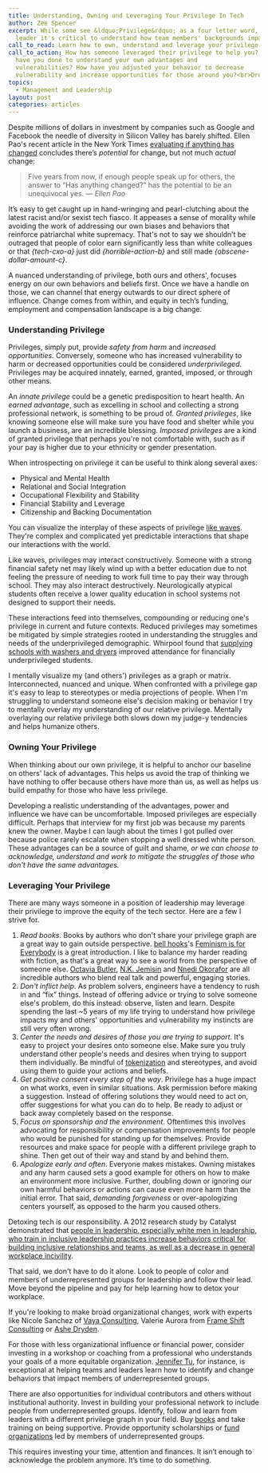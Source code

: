 ```yaml
---
title: Understanding, Owning and Leveraging Your Privilege In Tech
author: Zee Spencer
excerpt: While some see &ldquo;Privilege&rdquo; as a four letter word, as a
  leader it's critical to understand how team members' backgrounds impact them.
call_to_read: Learn how to own, understand and leverage your privilege.
call_to_action: How has someone leveraged their privilege to help you? What
  have you done to understand your own advantages and
  vulnerabilities? How have you adjusted your behavior to decrease
  vulnerability and increase opportunities for those around you?<br>Drop us a line and tell us more.
topics:
  - Management and Leadership
layout: post
categories: articles
---
```


Despite millions of dollars in investment by companies such as Google and
Facebook the needle of diversity in Silicon Valley has barely shifted. Ellen
Pao's recent article in the New York Times [evaluating if anything has
changed](https://www.nytimes.com/2017/09/16/opinion/sunday/ellen-pao-sexism-tech.html?mcubz=1)
concludes there&rsquo;s _potential_ for change, but not much _actual_ change:

> Five years from now, if enough people speak up for others, the answer
> to &ldquo;Has anything changed?&rdquo; has the potential to be an unequivocal
> yes. <cite>&mdash; Ellen Pao</cite>

It&rsquo;s easy to get caught up in hand-wringing and pearl-clutching about the
latest racist and/or sexist tech fiasco. It appeases a sense of morality while
avoiding the work of addressing our own biases and behaviors that reinforce
patriarchal white supremacy. That's not to say we shouldn&rsquo;t be outraged
that people of color earn significantly less than white colleagues or that
_{tech-cxo-a}_ just did _{horrible-action-b}_ and still made
_{obscene-dollar-amount-c}_.

A nuanced understanding of privilege, both ours and others', focuses energy on
our own behaviors and beliefs first. Once we have a handle on those, we can
channel that energy outwards to our direct sphere of influence. Change comes
from within, and equity in tech&rsquo;s funding, employment and compensation
landscape is a big change.

### Understanding Privilege

Privileges, simply put, provide _safety from harm_ and _increased
opportunities._ Conversely, someone who has increased vulnerability to harm or
decreased opportunities could be considered _underprivileged_. Privileges may be
acquired innately, earned, granted, imposed, or through other means.

An _innate privilege_ could be a genetic predisposition to heart health. An
_earned advantage_, such as excelling in school and collecting a strong professional network, is something to be proud of.
_Granted privileges_, like knowing someone else will make sure you have food and shelter while you launch a business, are an incredible blessing.
_Imposed privileges_ are a kind of granted privilege that perhaps you're not
comfortable with, such as if your pay is higher due to your ethnicity or gender
presentation.

When introspecting on privilege it can be useful to think along several axes:

- Physical and Mental Health
- Relational and Social Integration
- Occupational Flexibility and Stability
- Financial Stability and Leverage
- Citizenship and Backing Documentation

You can visualize the interplay of these aspects of privilege [like
waves](http://www.physicsclassroom.com/class/waves/Lesson-3/Interference-of-Waves).
They're complex and complicated yet predictable interactions that shape our interactions with the world.

Like waves, privileges may interact constructively. Someone with a strong
financial safety net may likely wind up with a better education due to not
feeling the pressure of needing to work full time to pay their way through
school. They may also interact destructively. Neurologically atypical students
often receive a lower quality education in school systems not designed to
support their needs.

These interactions feed into themselves, compounding or reducing one's privilege
in current and future contexts. Reduced privileges may sometimes be mitigated by
simple strategies rooted in understanding the struggles and needs of the
underprivileged demographic. Whirpool found that [supplying schools with washers and
dryers](http://www.huffingtonpost.com/entry/whirlpool-installs-washer-dryers-schools-poor-poverty-kids-raises-attendance_us_57b1dbe0e4b07184041200be)
improved attendance for financially underprivileged students.

I mentally visualize my (and others') privileges as a graph or matrix.
Interconnected, nuanced and unique. When confronted with a privilege gap it's easy to leap to stereotypes or media projections of people. When I'm struggling to understand someone else's decision making or behavior I try to mentally overlay my understanding of our relative privilege. Mentally overlaying our
relative privilege both slows down my judge-y tendencies and helps
humanize others.

### Owning Your Privilege

When thinking about our own privilege, it is helpful to anchor our baseline
on others' lack of advantages. This helps us avoid the trap of thinking we have
nothing to offer because others have more than us, as well as helps us build
empathy for those who have less privilege.

Developing a realistic understanding of the advantages, power and influence we
have can be uncomfortable. Imposed privileges are especially difficult. Perhaps
that interview for my first job was because my parents knew the owner. Maybe I
can laugh about the times I got pulled over because police rarely escalate when
stopping a well dressed white person. These advantages can be a source of guilt
and shame, _or we can choose to acknowledge, understand and work to mitigate the
struggles of those who don't have the same advantages._

### Leveraging Your Privilege

There are many ways someone in a position of leadership may leverage their
privilege to improve the equity of the tech sector. Here are a few I strive for.

1. _Read books_. Books by authors who don't share your privilege graph are a
   great way to gain outside perspective. [bell
   hooks](http://www.bellhooksinstitute.com/)'s [Feminism is for
   Everybody](https://www.goodreads.com/book/show/168484.Feminism_is_for_Everybody)
   is a great introduction. I like to balance my harder reading with fiction, as
   that's a great way to see a world from the perspective of someone else.
   [Octavia Butler](http://octaviabutler.org/), [N.K.
   Jemisin](http://nkjemisin.com/) and [Nnedi Okorafor](http://nnedi.com/) are
   all incredible authors who blend real talk and powerful, engaging stories.
1. _Don't inflict help_. As problem solvers, engineers have a tendency to rush in
   and &ldquo;fix&rdquo; things. Instead of offering advice or trying to solve
   someone else's problem, do this instead: observe, listen and learn. Despite
   spending the last ~5 years of my life trying to understand how privilege
   impacts my and others' opportunities and vulnerability my instincts are still
   very often wrong.
1. _Center the needs and desires of those you are trying to support_. It's easy
   to project your desires onto someone else. Make sure you truly understand
   other people's needs and desires when trying to support them individually. Be
   mindful of [tokenization](http://geekfeminism.wikia.com/wiki/Tokenism) and
   stereotypes, and avoid using them to guide your actions and beliefs.
1. _Get positive consent every step of the way_. Privilege has a huge impact on
   what works, even in similar situations. Ask permission before making a
   suggestion. Instead of offering solutions they would need to act on, offer
   suggestions for what you can do to help. Be ready to adjust or back away
   completely based on the response.
1. _Focus on sponsorship and the environment_. Oftentimes this involves
   advocating for responsibility or compensation improvements for people who
   would be punished for standing up for themselves. Provide resources and make
   space for people with a different privilege graph to shine. Then get out of
   their way and stand by and behind them.
1. _Apologize early and often_. Everyone makes mistakes. Owning mistakes and
   any harm caused sets a good example for others on how to make an environment
   more inclusive. Further, doubling down or ignoring our own harmful behaviors
   or actions can cause even more harm than the initial error. That said,
   _demanding forgiveness_ or over-apologizing centers yourself, as opposed to
   the harm you caused others.

Detoxing tech is our responsibility. A 2012 research study by Catalyst
demonstrated that [people in leadership, especially white men in leadership, who
train in inclusive leadership practices increase behaviors critical for building
inclusive relationships and teams, as well as a decrease in general workplace
incivility](http://www.catalyst.org/knowledge/calling-all-white-men-can-training-help-create-inclusive-workplaces).

That said, we don't have to do it alone. Look to people of color and members of
underrepresented groups for leadership and follow their lead. Move beyond the
pipeline and pay for help learning how to detox your workplace.

If you're looking to make broad organizational changes, work with experts like
Nicole Sanchez of [Vaya Consulting](https://www.vayaconsulting.com/), Valerie
Aurora from [Frame Shift Consulting](https://frameshiftconsulting.com/) or [Ashe
Dryden](https://www.ashedryden.com/).

For those with less organizational influence or financial power, consider
investing in a workshop or coaching from a professional who understands your goals of a more equitable organization. [Jennifer Tu](/who-we-are#jennifer-tu), for instance, is exceptional at helping teams and leaders learn how to identify and change behaviors that impact members of underrepresented groups.

There are also opportunities for individual contributors and others without
institutional authority. Invest in building your professional network to include
people from underrepresented groups. Identify, follow and learn from leaders
with a different privilege graph in your field. Buy [books](https://www.amazon.com/Managers-Path-Leaders-Navigating-Growth/dp/1491973897) and take training on being supportive. Provide opportunity scholarships or [fund
organizations](http://joinfundclub.com/) led by members of underrepresented
groups.

This requires investing your time, attention and finances. It isn&rsquo;t
enough to acknowledge the problem anymore. It&rsquo;s time to do something.
